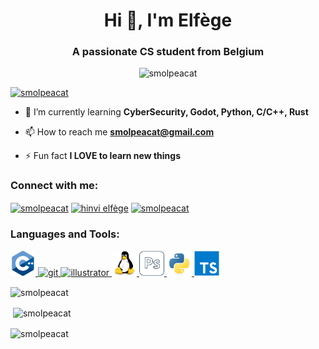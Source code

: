 <h1 align="center">Hi 👋, I'm Elfège</h1>
<h3 align="center">A passionate CS student from Belgium</h3>

<p align="center"> <img src="https://komarev.com/ghpvc/?username=smolpeacat&label=Profile%20views&color=0e75b6&style=flat" alt="smolpeacat" /> </p>

<p align="left"> <a href="https://github.com/ryo-ma/github-profile-trophy"><img src="https://github-profile-trophy.vercel.app/?username=smolpeacat" alt="smolpeacat" /></a> </p>

- 🌱 I’m currently learning **CyberSecurity, Godot, Python, C/C++, Rust**

- 📫 How to reach me **smolpeacat@gmail.com**

- ⚡ Fun fact **I LOVE to learn new things**

<h3 align="left">Connect with me:</h3>
<p align="left">
<p align="left">
<a href="https://twitter.com/SmolPeaCat" target="blank"><img align="center" src="https://raw.githubusercontent.com/rahuldkjain/github-profile-readme-generator/master/src/images/icons/Social/twitter.svg" alt="smolpeacat" height="30" width="40" /></a>
<a href="https://www.linkedin.com/in/elf%C3%A8ge-hinvi-357684243/" target="blank"><img align="center" src="https://raw.githubusercontent.com/rahuldkjain/github-profile-readme-generator/master/src/images/icons/Social/linked-in-alt.svg" alt="hinvi elfège" height="30" width="40" /></a>
<a href="https://www.youtube.com/@SmolPeaCat" target="blank"><img align="center" src="https://raw.githubusercontent.com/rahuldkjain/github-profile-readme-generator/master/src/images/icons/Social/youtube.svg" alt="smolpeacat" height="30" width="40" /></a>
</p>

<h3 align="left">Languages and Tools:</h3>
<p align="left"> <a href="https://www.w3schools.com/cpp/" target="_blank" rel="noreferrer"> <img src="https://raw.githubusercontent.com/devicons/devicon/master/icons/cplusplus/cplusplus-original.svg" alt="cplusplus" width="40" height="40"/> </a> <a href="https://git-scm.com/" target="_blank" rel="noreferrer"> <img src="https://www.vectorlogo.zone/logos/git-scm/git-scm-icon.svg" alt="git" width="40" height="40"/> </a> <a href="https://www.adobe.com/in/products/illustrator.html" target="_blank" rel="noreferrer"> <img src="https://www.vectorlogo.zone/logos/adobe_illustrator/adobe_illustrator-icon.svg" alt="illustrator" width="40" height="40"/> </a> <a href="https://www.linux.org/" target="_blank" rel="noreferrer"> <img src="https://raw.githubusercontent.com/devicons/devicon/master/icons/linux/linux-original.svg" alt="linux" width="40" height="40"/> </a> <a href="https://www.photoshop.com/en" target="_blank" rel="noreferrer"> <img src="https://raw.githubusercontent.com/devicons/devicon/master/icons/photoshop/photoshop-line.svg" alt="photoshop" width="40" height="40"/> </a> <a href="https://www.python.org" target="_blank" rel="noreferrer"> <img src="https://raw.githubusercontent.com/devicons/devicon/master/icons/python/python-original.svg" alt="python" width="40" height="40"/> </a> <a href="https://www.rust-lang.org" target="_blank" rel="noreferrer"> <img src="https://raw.githubusercontent.com/devicons/devicon/master/icons/typescript/typescript-original.svg" alt="typescript" width="40" height="40"/> </a> </p>



<p><img align="center" src="https://github-readme-stats.vercel.app/api/top-langs?username=smolpeacat&show_icons=true&locale=en&layout=compact" alt="smolpeacat" /></p>

<p>&nbsp;<img align="center" src="https://github-readme-stats.vercel.app/api?username=smolpeacat&show_icons=true&locale=en" alt="smolpeacat" /></p>

<p><img align="center" src="https://github-readme-streak-stats.herokuapp.com/?user=smolpeacat&" alt="smolpeacat" /></p>


